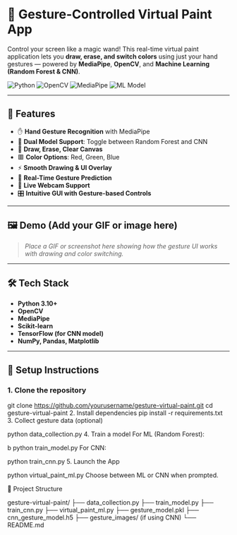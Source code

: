 # 🎨 Gesture-Controlled Virtual Paint App

Control your screen like a magic wand! This real-time virtual paint application lets you **draw, erase, and switch colors** using just your hand gestures — powered by **MediaPipe**, **OpenCV**, and **Machine Learning (Random Forest & CNN)**.

![Python](https://img.shields.io/badge/Python-3.10+-blue?logo=python)
![OpenCV](https://img.shields.io/badge/OpenCV-RealTime-green?logo=opencv)
![MediaPipe](https://img.shields.io/badge/MediaPipe-Hands-red?logo=google)
![ML Model](https://img.shields.io/badge/Model-RandomForest/CNN-yellow)

---

## 🧠 Features

- ✋ **Hand Gesture Recognition** with MediaPipe
- 🧠 **Dual Model Support**: Toggle between Random Forest and CNN
- 🎨 **Draw, Erase, Clear Canvas**
- 🟥 **Color Options**: Red, Green, Blue
- ⚡ **Smooth Drawing & UI Overlay**
- 🔁 **Real-Time Gesture Prediction**
- 📸 **Live Webcam Support**
- 🎛️ **Intuitive GUI with Gesture-based Controls**

---

## 🖼️ Demo (Add your GIF or image here)

> _Place a GIF or screenshot here showing how the gesture UI works with drawing and color switching._

---

## 🛠️ Tech Stack

- **Python 3.10+**
- **OpenCV**
- **MediaPipe**
- **Scikit-learn**
- **TensorFlow (for CNN model)**
- **NumPy, Pandas, Matplotlib**

---

## 🚀 Setup Instructions

### 1. Clone the repository
git clone https://github.com/yourusername/gesture-virtual-paint.git
cd gesture-virtual-paint
2. Install dependencies
pip install -r requirements.txt
3. Collect gesture data (optional)

python data_collection.py
4. Train a model
For ML (Random Forest):

b
python train_model.py
For CNN:


python train_cnn.py
5. Launch the App


python virtual_paint_ml.py
Choose between ML or CNN when prompted.



📁 Project Structure

gesture-virtual-paint/
├── data_collection.py
├── train_model.py
├── train_cnn.py
├── virtual_paint_ml.py
├── gesture_model.pkl
├── cnn_gesture_model.h5
├── gesture_images/ (if using CNN)
└── README.md
